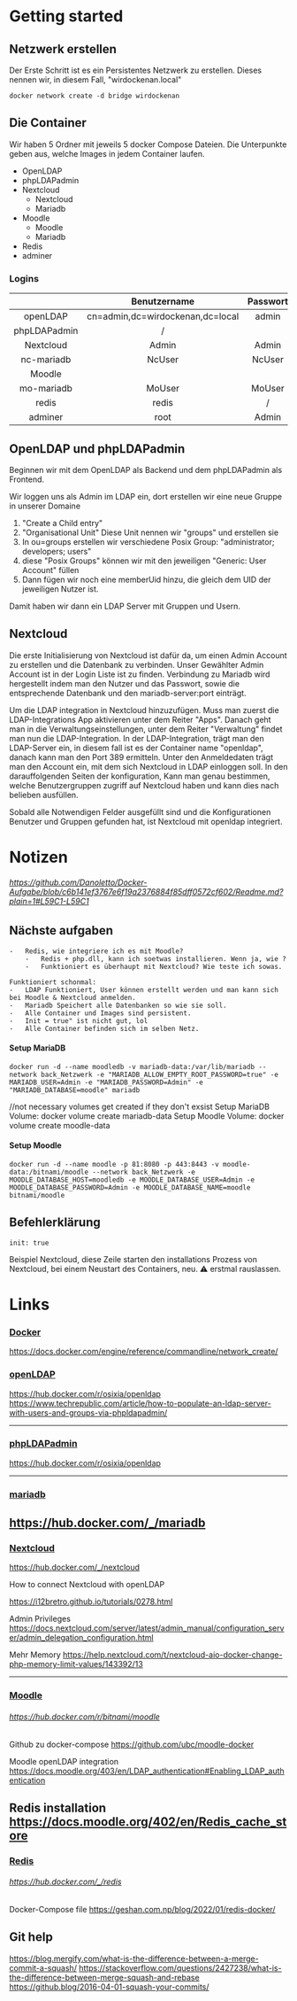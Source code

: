 # Getting started

## Netzwerk erstellen

Der Erste Schritt ist es ein Persistentes Netzwerk zu erstellen.
Dieses nennen wir, in diesem Fall, "wirdockenan.local"

```docker
docker network create -d bridge wirdockenan
```

## Die Container

Wir haben 5 Ordner mit jeweils 5 docker Compose Dateien.
Die Unterpunkte geben aus, welche Images in jedem Container laufen.

- OpenLDAP
- phpLDAPadmin
- Nextcloud
  - Nextcloud
  - Mariadb
- Moodle
  - Moodle
  - Mariadb
- Redis
- adminer

### Logins

|              |           Benutzername           | Passwort |        Link:Port       |
|:------------:|:--------------------------------:|:--------:|:----------------------:|
|   openLDAP   | cn=admin,dc=wirdockenan,dc=local |   admin  |          :389          |
| phpLDAPadmin |                /                 |          | <http://localhost:8080/> |
|   Nextcloud  |              Admin               |   Admin  |  <http://localhost:88/>  |
|  nc-mariadb  |              NcUser              |  NcUser  |          :3366         |
|    Moodle    |                                  |          | <https://localhost:443/> |
|  mo-mariadb  |              MoUser              |  MoUser  |          :3306         |
|     redis    |               redis              |     /    |                        |
|    adminer   |               root               |   Admin  | <http://localhost:8008/> |

## OpenLDAP und phpLDAPadmin

Beginnen wir mit dem OpenLDAP als Backend und dem phpLDAPadmin als Frontend.

Wir loggen uns als Admin im LDAP ein, dort erstellen wir eine neue Gruppe in unserer Domaine

1. "Create a Child entry"
2. "Organisational Unit" Diese Unit nennen wir "groups" und erstellen sie
3. In ou=groups erstellen wir verschiedene Posix Group: "administrator; developers; users"
4. diese "Posix Groups" können wir mit den jeweiligen "Generic: User Account" füllen
5. Dann fügen wir noch eine memberUid hinzu, die gleich dem UID der jeweiligen Nutzer ist.

Damit haben wir dann ein LDAP Server mit Gruppen und Usern.

## Nextcloud

Die erste Initialisierung von Nextcloud ist dafür da, um einen Admin Account zu erstellen und die Datenbank zu verbinden.
Unser Gewählter Admin Account ist in der Login Liste ist zu finden.
Verbindung zu Mariadb wird hergestellt indem man den Nutzer und das Passwort, sowie die entsprechende Datenbank und den mariadb-server:port einträgt.

Um die LDAP integration in Nextcloud hinzuzufügen. Muss man zuerst die LDAP-Integrations App aktivieren unter dem Reiter "Apps".
Danach geht man in die Verwaltungseinstellungen, unter dem Reiter "Verwaltung" findet man nun die LDAP-Integration.
In der LDAP-Integration, trägt man den LDAP-Server ein, in diesem fall ist es der Container name "openldap", danach kann man den Port 389 ermitteln.
Unter den Anmeldedaten trägt man den Account ein, mit dem sich Nextcloud in LDAP einloggen soll.
In den darauffolgenden Seiten der konfiguration, Kann man genau bestimmen, welche Benutzergruppen zugriff auf Nextcloud haben und kann dies nach belieben ausfüllen.

Sobald alle Notwendigen Felder ausgefüllt sind und die Konfigurationen Benutzer und Gruppen gefunden hat, ist Nextcloud mit openldap integriert.

# Notizen

###### <https://github.com/Danoletto/Docker-Aufgabe/blob/c6b141ef3767e6f19a2376884f85dff0572cf602/Readme.md?plain=1#L59C1-L59C1>

## Nächste aufgaben

    -   Redis, wie integriere ich es mit Moodle?
        -   Redis + php.dll, kann ich soetwas installieren. Wenn ja, wie ?
        -   Funktioniert es überhaupt mit Nextcloud? Wie teste ich sowas.
    
    Funktioniert schonmal:
    -   LDAP Funktioniert, User können erstellt werden und man kann sich bei Moodle & Nextcloud anmelden.
    -   Mariadb Speichert alle Datenbanken so wie sie soll.
    -   Alle Container und Images sind persistent.
    -   Init = true" ist nicht gut, lol
    -   Alle Container befinden sich im selben Netz.

#### Setup MariaDB

```Docker
docker run -d --name moodledb -v mariadb-data:/var/lib/mariadb --network back_Netzwerk -e "MARIADB_ALLOW_EMPTY_ROOT_PASSWORD=true" -e MARIADB_USER=Admin -e "MARIADB_PASSWORD=Admin" -e "MARIADB_DATABASE=moodle" mariadb
```

//not necessary volumes get created if they don't exsist
Setup MariaDB Volume:    docker volume create mariadb-data
Setup Moodle Volume:    docker volume create moodle-data

#### Setup Moodle

```Docker
docker run -d --name moodle -p 81:8080 -p 443:8443 -v moodle-data:/bitnami/moodle --network back_Netzwerk -e MOODLE_DATABASE_HOST=moodledb -e MOODLE_DATABASE_USER=Admin -e MOODLE_DATABASE_PASSWORD=Admin -e MOODLE_DATABASE_NAME=moodle bitnami/moodle
```

## Befehlerklärung

```Docker
init: true
```

Beispiel Nextcloud, diese Zeile starten den installations Prozess von Nextcloud, bei einem Neustart des Containers, neu. ⚠️ erstmal rauslassen.

# Links

### <u>Docker</u>

<https://docs.docker.com/engine/reference/commandline/network_create/>

### <u>openLDAP</u>

<https://hub.docker.com/r/osixia/openldap>
<https://www.techrepublic.com/article/how-to-populate-an-ldap-server-with-users-and-groups-via-phpldapadmin/>

---

### <u>phpLDAPadmin</u>

<https://hub.docker.com/r/osixia/openldap>

---

### <u>mariadb</u>

<https://hub.docker.com/_/mariadb>
---

### <u>Nextcloud</u>

<https://hub.docker.com/_/nextcloud> <p>
How to connect Nextcloud with openLDAP <p>
<https://i12bretro.github.io/tutorials/0278.html>

Admin Privileges
<https://docs.nextcloud.com/server/latest/admin_manual/configuration_server/admin_delegation_configuration.html>

Mehr Memory
<https://help.nextcloud.com/t/nextcloud-aio-docker-change-php-memory-limit-values/143392/13>

---

### <u>Moodle</u>

###### <https://hub.docker.com/r/bitnami/moodle>

Github zu docker-compose
<https://github.com/ubc/moodle-docker>

Moodle openLDAP integration
<https://docs.moodle.org/403/en/LDAP_authentication#Enabling_LDAP_authentication>

Redis installation
<https://docs.moodle.org/402/en/Redis_cache_store>
---

### <u>Redis</u>

###### <https://hub.docker.com/_/redis>

Docker-Compose file
<https://geshan.com.np/blog/2022/01/redis-docker/>

## Git help

<https://blog.mergify.com/what-is-the-difference-between-a-merge-commit-a-squash/>
<https://stackoverflow.com/questions/2427238/what-is-the-difference-between-merge-squash-and-rebase>
<https://github.blog/2016-04-01-squash-your-commits/>
